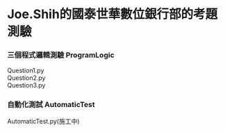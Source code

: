 # Joe.Shih的國泰世華數位銀行部的考題測驗
### 三個程式邏輯測驗 ProgramLogic
Question1.py  
Question2.py  
Question3.py  
### 自動化測試 AutomaticTest
AutomaticTest.py(施工中)  
